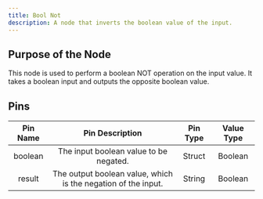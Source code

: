 ```yaml
---
title: Bool Not
description: A node that inverts the boolean value of the input.
---
```


## Purpose of the Node
This node is used to perform a boolean NOT operation on the input value. It takes a boolean input and outputs the opposite boolean value.

## Pins
| Pin Name | Pin Description | Pin Type | Value Type |
|:----------:|:-------------:|:------:|:------:|
| boolean | The input boolean value to be negated. | Struct | Boolean |
| result | The output boolean value, which is the negation of the input. | String | Boolean |